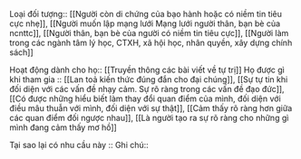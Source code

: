 Loại đối tượng:: [[Người còn di chứng của bạo hành hoặc có niềm tin tiêu cực nhẹ]], [[Người muốn lập mạng lưới Mạng lưới người thân, bạn bè của ncnttc]], [[Người thân, bạn bè của người có niềm tin tiêu cực]], [[Người làm trong các ngành tâm lý học, CTXH, xã hội học, nhân quyền, xây dựng chính sách]]

Hoạt động dành cho họ:: [[Truyền thông các bài viết về tự trị]]
Họ được gì khi tham gia :: [[Lan toả kiến thức đúng đắn cho đại chúng]], [[Sự tự tin khi đối diện với các vấn đề nhạy cảm. Sự rõ ràng trong các vấn đề đạo đức]], [[Có được những hiểu biết làm thay đổi quan điểm của mình, đối diện với điều mâu thuẫn với mình, đối diện với sự thật]], [[Cảm thấy rõ ràng hơn giữa các quan điểm đối ngược nhau]], [[Là người tạo ra sự rõ ràng cho những gì mình đang cảm thấy mơ hồ]]

Tại sao lại có nhu cầu này :: 
Ghi chú:: 
